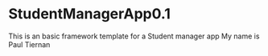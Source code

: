 # StudentManagerApp0.1
This is an basic framework template for a Student manager app
My name is Paul Tiernan